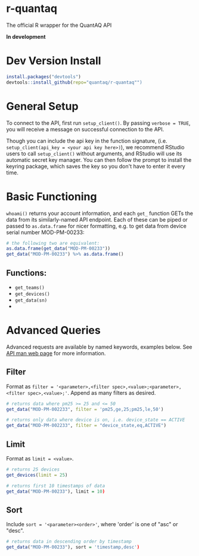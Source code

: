 # r-quantaq
The official R wrapper for the QuantAQ API

**In development**

# Dev Version Install

```R
install.packages("devtools")
devtools::install_github(repo="quantaq/r-quantaq"")
```

# General Setup
To connect to the API, first run `setup_client()`. By passing `verbose = TRUE`, you will receive a message on successful connection to the API.

Though you can include the api key in the function signature, (i.e. `setup_client(api_key = <your api key here>)`), we recommend RStudio users to call `setup_client()` without arguments, and RStudio will use its automatic secret key manager. You can then follow the prompt to install the keyring package, which saves the key so you don't have to enter it every time.

# Basic Functioning
`whoami()` returns your account information, and each `get_` function GETs the data from its similarly-named API endpoint. Each of these can be piped or passed to `as.data.frame` for nicer formatting, e.g. to get data from device serial number MOD-PM-00233:

```R
# the following two are equivalent:
as.data.frame(get_data("MOD-PM-00233"))
get_data("MOD-PM-00233") %>% as.data.frame()
```

## Functions:
* `get_teams()`
* `get_devices()`
* `get_data(sn)`
* 


# Advanced Queries

Advanced requests are available by named keywords, examples below. See [API man web page](https://docs.quant-aq.com/api#1bcd5e949cb74e63ab25d214d600e1af) for more information.

## Filter
Format as `filter = '<parameter>,<filter spec>,<value>;<parameter>,<filter spec>,<value>;'`. Append as many filters as desired.

```R
# returns data where pm25 >= 25 and <= 50
get_data("MOD-PM-002233", filter = 'pm25,ge,25;pm25,le,50') 

# returns only data where device is on, i.e. device_state == ACTIVE
get_data("MOD-PM-002233", filter = "device_state,eq,ACTIVE") 
```

## Limit 
Format as `limit = <value>`.

```R
# returns 25 devices
get_devices(limit = 25) 

# returns first 10 timestamps of data
get_data("MOD-PM-00233"), limit = 10) 
```

## Sort

Include `sort = '<parameter><order>'`, where 'order' is one of "asc" or "desc".

```R
# returns data in descending order by timestamp
get_data("MOD-PM-00233"), sort = 'timestamp,desc') 
```

